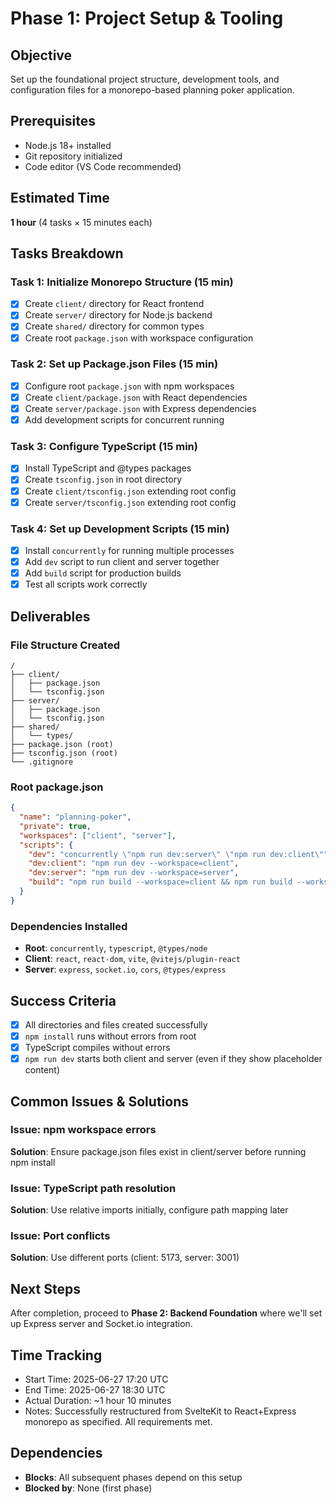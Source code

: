 # Phase 1: Project Setup & Tooling

## Objective
Set up the foundational project structure, development tools, and configuration files for a monorepo-based planning poker application.

## Prerequisites
- Node.js 18+ installed
- Git repository initialized
- Code editor (VS Code recommended)

## Estimated Time
**1 hour** (4 tasks × 15 minutes each)

## Tasks Breakdown

### Task 1: Initialize Monorepo Structure (15 min)
- [x] Create `client/` directory for React frontend
- [x] Create `server/` directory for Node.js backend  
- [x] Create `shared/` directory for common types
- [x] Create root `package.json` with workspace configuration

### Task 2: Set up Package.json Files (15 min)
- [x] Configure root `package.json` with npm workspaces
- [x] Create `client/package.json` with React dependencies
- [x] Create `server/package.json` with Express dependencies
- [x] Add development scripts for concurrent running

### Task 3: Configure TypeScript (15 min)
- [x] Install TypeScript and @types packages
- [x] Create `tsconfig.json` in root directory
- [x] Create `client/tsconfig.json` extending root config
- [x] Create `server/tsconfig.json` extending root config

### Task 4: Set up Development Scripts (15 min)
- [x] Install `concurrently` for running multiple processes
- [x] Add `dev` script to run client and server together
- [x] Add `build` script for production builds
- [x] Test all scripts work correctly

## Deliverables

### File Structure Created
```
/
├── client/
│   ├── package.json
│   └── tsconfig.json
├── server/
│   ├── package.json
│   └── tsconfig.json
├── shared/
│   └── types/
├── package.json (root)
├── tsconfig.json (root)
└── .gitignore
```

### Root package.json
```json
{
  "name": "planning-poker",
  "private": true,
  "workspaces": ["client", "server"],
  "scripts": {
    "dev": "concurrently \"npm run dev:server\" \"npm run dev:client\"",
    "dev:client": "npm run dev --workspace=client",
    "dev:server": "npm run dev --workspace=server",
    "build": "npm run build --workspace=client && npm run build --workspace=server"
  }
}
```

### Dependencies Installed
- **Root**: `concurrently`, `typescript`, `@types/node`
- **Client**: `react`, `react-dom`, `vite`, `@vitejs/plugin-react`
- **Server**: `express`, `socket.io`, `cors`, `@types/express`

## Success Criteria
- [x] All directories and files created successfully
- [x] `npm install` runs without errors from root
- [x] TypeScript compiles without errors
- [x] `npm run dev` starts both client and server (even if they show placeholder content)

## Common Issues & Solutions

### Issue: npm workspace errors
**Solution**: Ensure package.json files exist in client/server before running npm install

### Issue: TypeScript path resolution
**Solution**: Use relative imports initially, configure path mapping later

### Issue: Port conflicts
**Solution**: Use different ports (client: 5173, server: 3001)

## Next Steps
After completion, proceed to **Phase 2: Backend Foundation** where we'll set up Express server and Socket.io integration.

## Time Tracking
- Start Time: 2025-06-27 17:20 UTC
- End Time: 2025-06-27 18:30 UTC
- Actual Duration: ~1 hour 10 minutes
- Notes: Successfully restructured from SvelteKit to React+Express monorepo as specified. All requirements met.

## Dependencies
- **Blocks**: All subsequent phases depend on this setup
- **Blocked by**: None (first phase)
